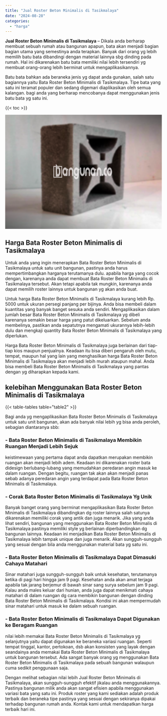 ```yaml
---
title: "Jual Roster Beton Minimalis di Tasikmalaya"
date: "2024-08-28"
categories: 
  - "harga"
---
```


**Jual Roster Beton Minimalis di Tasikmalaya** – Dikala anda berharap membuat sebuah rumah atau bangunan apapun, bata akan menjadi bagian bagian utama yang semestinya anda terapkan. Banyak dari orang yg lebih memilih batu bata dibandingi dengan material lainnya sbg dinding pada rumah. Hal ini dikarenakan batu bata memiliki nilai lebih tersendiri yg membuat orang-orang lebih berminat untuk mengaplikasikannya.

Batu bata bahkan ada beraneka jenis yg dapat anda gunakan, salah satu bagiannya yaitu Bata Roster Beton Minimalis di Tasikmalaya. Tipe bata yang satu ini teramat populer dan sedang digemari diaplikasikan oleh semua kalangan. bagi anda yang berharap mencobanya dapat menggunakan jenis batu bata yg satu ini.

{{< toc >}}

![Jual Roster Beton Minimalis di Tasikmalaya](/images/bata-roster-minimalis-25.png)

## Harga Bata Roster Beton Minimalis di Tasikmalaya

Untuk anda yang ingin menerapkan Bata Roster Beton Minimalis di Tasikmalaya untuk satu unit bangunan, pastinya anda harus mempertimbangkan harganya terutamanya dulu. apabila harga yang cocok dengan, karenanya anda dapat membuat Bata Roster Beton Minimalis di Tasikmalaya tersebut. Akan tetapi apabila tak mungkin, karenanya anda dapat memilih roster lainnya untuk bangunan yg akan anda buat.

Untuk harga Bata Roster Beton Minimalis di Tasikmalaya kurang lebih Rp. 5000 untuk ukuran persegi panjang per bijinya. Anda bisa membeli dalam kuantitas yang banyak banget sesuka anda sendiri. Mengaplikasikan dalam jumlah besar Bata Roster Beton Minimalis di Tasikmalaya yg dibeli karenanya semakin besar harga yang patut dikeluarkan. Sebelum anda membelinya, pastikan anda sepatutnya mengamati ukurannya lebih-lebih dulu dan mengkaji quantity Bata Roster Beton Minimalis di Tasikmalaya yang diperlukan.

Harga Bata Roster Beton Minimalis di Tasikmalaya juga berlainan dari tiap-tiap kios maupun penjualnya. Keadaan itu bisa diberi pengaruh oleh mutu, tempat, maupun hal yang lain yang menghasilkan harga Bata Roster Beton Minimalis di Tasikmalaya akan menjadi lebih murah ataupun mahal. Anda bisa membeli Bata Roster Beton Minimalis di Tasikmalaya yang pantas dengan yg diharapkan kepada kami.

## kelebihan Menggunakan Bata Roster Beton Minimalis di Tasikmalaya

{{< table-tables table="table2" >}}

Bagi anda yg mengaplikasikan Bata Roster Beton Minimalis di Tasikmalaya untuk satu unit bangunan, akan ada banyak nilai lebih yg bisa anda peroleh, sebagian diantaranya sbb:

### \- Bata Roster Beton Minimalis di Tasikmalaya Membikin Ruangan Menjadi Lebih Sejuk

keistimewaan yang pertama dapat anda dapatkan merupakan membikin ruangan akan menjadi lebih adem. Keadaan ini dikarenakan roster bata didesign berlubang-lubang yang memudahkan peredaran angin masuk ke dalam ruangan. Dengan begitu, ruangan tak akan akan menjadi panas sebab adanya peredaran angin yang terdapat pada Bata Roster Beton Minimalis di Tasikmalaya.

### \- Corak Bata Roster Beton Minimalis di Tasikmalaya Yg Unik

Banyak banget orang yang berminat mengaplikasikan Bata Roster Beton Minimalis di Tasikmalaya dibandingkan dg roster lainnya salah satunya dikarenakan memiliki corak yang antik dan juga menarik. Jika yang anda lihat sendiri, bangunan yang menggunakan Bata Roster Beton Minimalis di Tasikmalaya pastinya memiliki style yg berlainan diperbandingkan dg bangunan lainnya. Keadaan ini menjadikan Bata Roster Beton Minimalis di Tasikmalaya lebih tampak unique dan juga menarik. Akan sungguh-sungguh yang sesuai dengan bila anda menggunakan material bata yg satu ini.

### \- Bata Roster Beton Minimalis di Tasikmalaya Dapat Dimasuki Cahaya Matahari

Sinar matahari juga sungguh-sungguh baik untuk kesehatan, terutamanya ketika di pagi hari hingga jam 9 pagi. Kesehatan anda akan amat terjaga apabila tak jarang berjemur di bawah sinar sang surya sebelum jam 9 pagi. Kalau anda males keluar dari hunian, anda juga dapat menikmati cahaya matahari di dalam ruangan dg cara membikin bangunan dengan dinding Bata Roster Beton Minimalis di Tasikmalaya. Kondisi ini akan mempermudah sinar matahari untuk masuk ke dalam sebuah ruangan.

### \- Bata Roster Beton Minimalis di Tasikmalaya Dapat Digunakan ke Beragam Ruangan

nilai lebih memakai Bata Roster Beton Minimalis di Tasikmalaya yg selanjutnya yaitu dapat digunakan ke beraneka variasi ruangan. Seperti tempat tinggal, kantor, pertokoan, dsb akan konsisten yang layak dengan seandainya anda memakai Bata Roster Beton Minimalis di Tasikmalaya untuk bangunan tersebut. Ada sangat banyak orang yg menggunakan Bata Roster Beton Minimalis di Tasikmalaya pada sebuah bangunan walaupun cuma sedikit penggunaan saja.

Dengan melihat sebagian nilai lebih Jual Roster Beton Minimalis di Tasikmalaya, akan sungguh-sungguh efektif jikalau anda menggunakannya. Pastinya bangunan milik anda akan sangat efisien apabila menggunakan variasi bata yang satu ini. Produk roster yang kami sediakan adalah produk terbaik dan beraneka tipe pastinya yang sesuai dengan sekiranya dipakai terhadap bangunan rumah anda. Kontak kami untuk mendapatkan harga terbaik hari ini.
